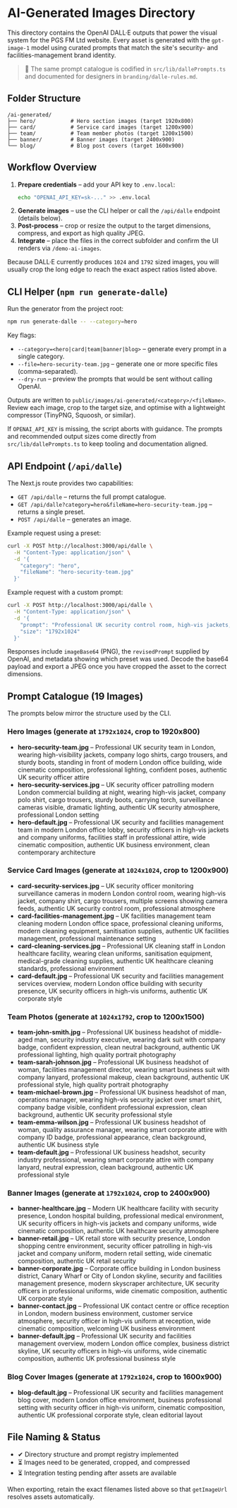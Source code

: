 # AI-Generated Images Directory

This directory contains the OpenAI DALL·E outputs that power the visual system for the PGS FM Ltd website. Every asset is generated with the `gpt-image-1` model using curated prompts that match the site's security- and facilities-management brand identity.

> 📘 The same prompt catalogue is codified in `src/lib/dallePrompts.ts` and documented for designers in `branding/dalle-rules.md`.

## Folder Structure

```
/ai-generated/
├── hero/           # Hero section images (target 1920x800)
├── card/           # Service card images (target 1200x900)
├── team/           # Team member photos (target 1200x1500)
├── banner/         # Banner images (target 2400x900)
└── blog/           # Blog post covers (target 1600x900)
```

## Workflow Overview

1. **Prepare credentials** – add your API key to `.env.local`:
   ```bash
   echo "OPENAI_API_KEY=sk-..." >> .env.local
   ```
2. **Generate images** – use the CLI helper or call the `/api/dalle` endpoint (details below).
3. **Post-process** – crop or resize the output to the target dimensions, compress, and export as high quality JPEG.
4. **Integrate** – place the files in the correct subfolder and confirm the UI renders via `/demo-ai-images`.

Because DALL·E currently produces `1024` and `1792` sized images, you will usually crop the long edge to reach the exact aspect ratios listed above.

## CLI Helper (`npm run generate-dalle`)

Run the generator from the project root:

```bash
npm run generate-dalle -- --category=hero
```

Key flags:

- `--category=<hero|card|team|banner|blog>` – generate every prompt in a single category.
- `--file=hero-security-team.jpg` – generate one or more specific files (comma-separated).
- `--dry-run` – preview the prompts that would be sent without calling OpenAI.

Outputs are written to `public/images/ai-generated/<category>/<fileName>`. Review each image, crop to the target size, and optimise with a lightweight compressor (TinyPNG, Squoosh, or similar).

If `OPENAI_API_KEY` is missing, the script aborts with guidance. The prompts and recommended output sizes come directly from `src/lib/dallePrompts.ts` to keep tooling and documentation aligned.

## API Endpoint (`/api/dalle`)

The Next.js route provides two capabilities:

- `GET /api/dalle` – returns the full prompt catalogue.
- `GET /api/dalle?category=hero&fileName=hero-security-team.jpg` – returns a single preset.
- `POST /api/dalle` – generates an image.

Example request using a preset:

```bash
curl -X POST http://localhost:3000/api/dalle \
  -H "Content-Type: application/json" \
  -d '{
    "category": "hero",
    "fileName": "hero-security-team.jpg"
  }'
```

Example request with a custom prompt:

```bash
curl -X POST http://localhost:3000/api/dalle \
  -H "Content-Type: application/json" \
  -d '{
    "prompt": "Professional UK security control room, high-vis jackets, modern London skyline outside",
    "size": "1792x1024"
  }'
```

Responses include `imageBase64` (PNG), the `revisedPrompt` supplied by OpenAI, and metadata showing which preset was used. Decode the base64 payload and export a JPEG once you have cropped the asset to the correct dimensions.

## Prompt Catalogue (19 Images)

The prompts below mirror the structure used by the CLI.

### Hero Images (generate at `1792x1024`, crop to 1920x800)
- **hero-security-team.jpg** – Professional UK security team in London, wearing high-visibility jackets, company logo shirts, cargo trousers, and sturdy boots, standing in front of modern London office building, wide cinematic composition, professional lighting, confident poses, authentic UK security officer attire
- **hero-security-services.jpg** – UK security officer patrolling modern London commercial building at night, wearing high-vis jacket, company polo shirt, cargo trousers, sturdy boots, carrying torch, surveillance cameras visible, dramatic lighting, authentic UK security atmosphere, professional London setting
- **hero-default.jpg** – Professional UK security and facilities management team in modern London office lobby, security officers in high-vis jackets and company uniforms, facilities staff in professional attire, wide cinematic composition, authentic UK business environment, clean contemporary architecture

### Service Card Images (generate at `1024x1024`, crop to 1200x900)
- **card-security-services.jpg** – UK security officer monitoring surveillance cameras in modern London control room, wearing high-vis jacket, company shirt, cargo trousers, multiple screens showing camera feeds, authentic UK security control room, professional atmosphere
- **card-facilities-management.jpg** – UK facilities management team cleaning modern London office space, professional cleaning uniforms, modern cleaning equipment, sanitisation supplies, authentic UK facilities management, professional maintenance setting
- **card-cleaning-services.jpg** – Professional UK cleaning staff in London healthcare facility, wearing clean uniforms, sanitisation equipment, medical-grade cleaning supplies, authentic UK healthcare cleaning standards, professional environment
- **card-default.jpg** – Professional UK security and facilities management services overview, modern London office building with security presence, UK security officers in high-vis uniforms, authentic UK corporate style

### Team Photos (generate at `1024x1792`, crop to 1200x1500)
- **team-john-smith.jpg** – Professional UK business headshot of middle-aged man, security industry executive, wearing dark suit with company badge, confident expression, clean neutral background, authentic UK professional lighting, high quality portrait photography
- **team-sarah-johnson.jpg** – Professional UK business headshot of woman, facilities management director, wearing smart business suit with company lanyard, professional makeup, clean background, authentic UK professional style, high quality portrait photography
- **team-michael-brown.jpg** – Professional UK business headshot of man, operations manager, wearing high-vis security jacket over smart shirt, company badge visible, confident professional expression, clean background, authentic UK security professional style
- **team-emma-wilson.jpg** – Professional UK business headshot of woman, quality assurance manager, wearing smart corporate attire with company ID badge, professional appearance, clean background, authentic UK business style
- **team-default.jpg** – Professional UK business headshot, security industry professional, wearing smart corporate attire with company lanyard, neutral expression, clean background, authentic UK professional style

### Banner Images (generate at `1792x1024`, crop to 2400x900)
- **banner-healthcare.jpg** – Modern UK healthcare facility with security presence, London hospital building, professional medical environment, UK security officers in high-vis jackets and company uniforms, wide cinematic composition, authentic UK healthcare security atmosphere
- **banner-retail.jpg** – UK retail store with security presence, London shopping centre environment, security officer patrolling in high-vis jacket and company uniform, modern retail setting, wide cinematic composition, authentic UK retail security
- **banner-corporate.jpg** – Corporate office building in London business district, Canary Wharf or City of London skyline, security and facilities management presence, modern skyscraper architecture, UK security officers in professional uniforms, wide cinematic composition, authentic UK corporate style
- **banner-contact.jpg** – Professional UK contact centre or office reception in London, modern business environment, customer service atmosphere, security officer in high-vis uniform at reception, wide cinematic composition, welcoming UK business environment
- **banner-default.jpg** – Professional UK security and facilities management overview, modern London office complex, business district skyline, UK security officers in high-vis uniforms, wide cinematic composition, authentic UK professional business style

### Blog Cover Images (generate at `1792x1024`, crop to 1600x900)
- **blog-default.jpg** – Professional UK security and facilities management blog cover, modern London office environment, business professional setting with security officer in high-vis uniform, cinematic composition, authentic UK professional corporate style, clean editorial layout

## File Naming & Status

- ✔ Directory structure and prompt registry implemented
- ⏳ Images need to be generated, cropped, and compressed
- ⏳ Integration testing pending after assets are available

When exporting, retain the exact filenames listed above so that `getImageUrl` resolves assets automatically.
